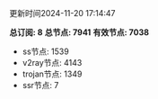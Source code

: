 更新时间2024-11-20 17:14:47

**总订阅: 8**
**总节点: 7941**
**有效节点: 7038**
- ss节点: 1539
- v2ray节点: 4143
- trojan节点: 1349
- ssr节点: 7
